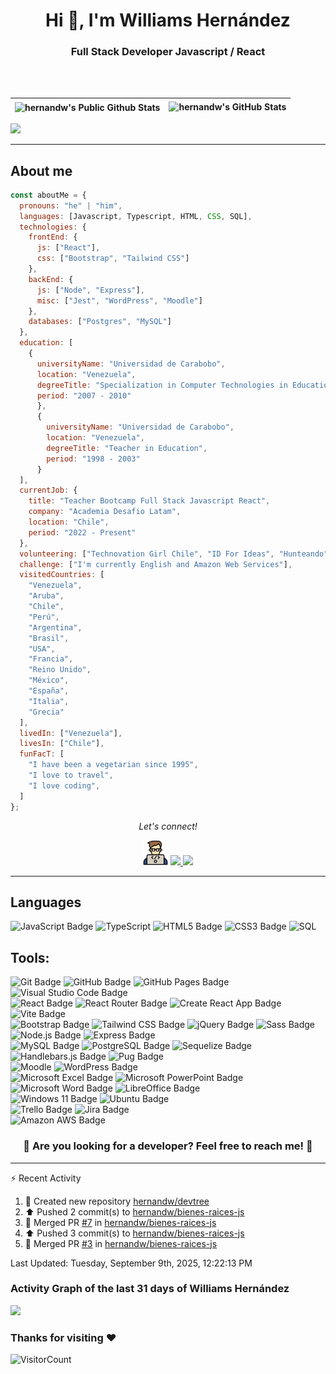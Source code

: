 <h1 align="center">Hi 👋, I'm Williams Hernández</h1>
<h3 align="center">Full Stack Developer Javascript / React</h3><br /><br />

<div align="center">


</div>  

| <img align="center" src="https://streak-stats.demolab.com?user=hernandw&theme=dark&mode=weekly&exclude_days=Sun%2CSat&card_width=450" alt="hernandw's Public Github Stats"> | <img  alt="hernandw's GitHub Stats" src="https://awesome-github-stats.azurewebsites.net/user-stats/hernandw?cardType=github&theme=dark&showIcons=false&preferLogin=false" /> | 
| :--: | :--: |







<p>
  <img width="96%" src="https://github-readme-stats.vercel.app/api/top-langs/?username=hernandw&layout=compact&card_width=400&theme=radical&hide_border=true" />
</p>


<p>
<hr>
  
## About me
  
```javascript
const aboutMe = {
  pronouns: "he" | "him",
  languages: [Javascript, Typescript, HTML, CSS, SQL],
  technologies: {
    frontEnd: {
      js: ["React"],
      css: ["Bootstrap", "Tailwind CSS"]
    },
    backEnd: {
      js: ["Node", "Express"],
      misc: ["Jest", "WordPress", "Moodle"]
    },
    databases: ["Postgres", "MySQL"]
  },
  education: [
    {
      universityName: "Universidad de Carabobo",
      location: "Venezuela",
      degreeTitle: "Specialization in Computer Technologies in Education",
      period: "2007 - 2010"
      },
      {
        universityName: "Universidad de Carabobo",
        location: "Venezuela",
        degreeTitle: "Teacher in Education",
        period: "1998 - 2003"
      }
  ],
  currentJob: {
    title: "Teacher Bootcamp Full Stack Javascript React",
    company: "Academia Desafio Latam",
    location: "Chile",
    period: "2022 - Present"
  },
  volunteering: ["Technovation Girl Chile", "ID For Ideas", "Hunteando"],
  challenge: ["I'm currently English and Amazon Web Services"],
  visitedCountries: [
    "Venezuela",
    "Aruba",
    "Chile",
    "Perú",
    "Argentina",
    "Brasil",
    "USA",
    "Francia",
    "Reino Unido",
    "México",
    "España",
    "Italia",
    "Grecia"
  ],
  livedIn: ["Venezuela"],
  livesIn: ["Chile"],
  funFacT: [
    "I have been a vegetarian since 1995",
    "I love to travel",
    "I love coding",
  ]
};
```

</p>

<p align="center">
  <i>Let's connect!</i>
</p>

  <p align="center">
   <a href="https://www.williamshernandez.com/" title="website" alt="Website"><img src="https://github.com/hernandw/hernandw/blob/master/icons/coding.png" style="width: 40px"></a> 
    <a href="https://www.linkedin.com/in/hernandw/" title="linkedin" alt="Linkedin"><img src="https://cdn-icons-png.flaticon.com/512/145/145807.png" width="35px"</a>
    <a href="mailto:hernandw@gmail.com" title="email" alt="Send me an email"><img src="https://cdn-icons-png.flaticon.com/512/732/732200.png" width="35px"></a>
  </p>

  <hr />

## Languages

![JavaScript Badge](https://img.shields.io/badge/JavaScript-F7DF1E?logo=javascript&logoColor=000&style=flat)
![TypeScript](https://img.shields.io/badge/TypeScript-007ACC?style=for-the-badge&logo=typescript&logoColor=white)
![HTML5 Badge](https://img.shields.io/badge/HTML5-E34F26?logo=html5&logoColor=fff&style=flat)
![CSS3 Badge](https://img.shields.io/badge/CSS3-1572B6?logo=css3&logoColor=fff&style=flat)
![SQL](https://img.shields.io/badge/-SQL-000000?style=flat&logo=sql)

## Tools:
![Git Badge](https://img.shields.io/badge/Git-F05032?logo=git&logoColor=fff&style=flat)
![GitHub Badge](https://img.shields.io/badge/GitHub-181717?logo=github&logoColor=fff&style=flat)
![GitHub Pages Badge](https://img.shields.io/badge/GitHub%20Pages-222?logo=githubpages&logoColor=fff&style=flat)
![Visual Studio Code Badge](https://img.shields.io/badge/Visual%20Studio%20Code-007ACC?logo=visualstudiocode&logoColor=fff&style=flat)<br />
![React Badge](https://img.shields.io/badge/React-61DAFB?logo=react&logoColor=000&style=flat)
![React Router Badge](https://img.shields.io/badge/React%20Router-CA4245?logo=reactrouter&logoColor=fff&style=flat)
![Create React App Badge](https://img.shields.io/badge/Create%20React%20App-09D3AC?logo=createreactapp&logoColor=fff&style=flat)
![Vite Badge](https://img.shields.io/badge/Vite-646CFF?logo=vite&logoColor=fff&style=flat)
<br />
![Bootstrap Badge](https://img.shields.io/badge/Bootstrap-7952B3?logo=bootstrap&logoColor=fff&style=flat)
![Tailwind CSS Badge](https://img.shields.io/badge/Tailwind%20CSS-06B6D4?logo=tailwindcss&logoColor=fff&style=flat)
![jQuery Badge](https://img.shields.io/badge/jQuery-0769AD?logo=jquery&logoColor=fff&style=flat)
![Sass Badge](https://img.shields.io/badge/Sass-C69?logo=sass&logoColor=fff&style=flat) <br />
![Node.js Badge](https://img.shields.io/badge/Node.js-393?logo=nodedotjs&logoColor=fff&style=flat)
![Express Badge](https://img.shields.io/badge/Express-000?logo=express&logoColor=fff&style=flat)<br />
![MySQL Badge](https://img.shields.io/badge/MySQL-4479A1?logo=mysql&logoColor=fff&style=flat)
![PostgreSQL Badge](https://img.shields.io/badge/PostgreSQL-4169E1?logo=postgresql&logoColor=fff&style=flat)
![Sequelize Badge](https://img.shields.io/badge/Sequelize-52B0E7?logo=sequelize&logoColor=fff&style=flat) <br />
![Handlebars.js Badge](https://img.shields.io/badge/Handlebars.js-000?logo=handlebarsdotjs&logoColor=fff&style=flat)
![Pug Badge](https://img.shields.io/badge/Pug-A86454?logo=pug&logoColor=fff&style=flat)<br />
![Moodle](https://img.shields.io/badge/Moodle-000000?style=flat&logo=moodle)
![WordPress Badge](https://img.shields.io/badge/WordPress-21759B?logo=wordpress&logoColor=fff&style=flat)<br />
![Microsoft Excel Badge](https://img.shields.io/badge/Microsoft%20Excel-217346?logo=microsoftexcel&logoColor=fff&style=flat)
![Microsoft PowerPoint Badge](https://img.shields.io/badge/Microsoft%20PowerPoint-B7472A?logo=microsoftpowerpoint&logoColor=fff&style=flat)
![Microsoft Word Badge](https://img.shields.io/badge/Microsoft%20Word-2B579A?logo=microsoftword&logoColor=fff&style=flat)
![LibreOffice Badge](https://img.shields.io/badge/LibreOffice-18A303?logo=libreoffice&logoColor=fff&style=flat)<br />
![Windows 11 Badge](https://img.shields.io/badge/Windows%2011-0078D4?logo=windows11&logoColor=fff&style=flat)
![Ubuntu Badge](https://img.shields.io/badge/Ubuntu-E95420?logo=ubuntu&logoColor=fff&style=flat)<br />
![Trello Badge](https://img.shields.io/badge/Trello-0052CC?logo=trello&logoColor=fff&style=flat)
![Jira Badge](https://img.shields.io/badge/Jira-0052CC?logo=jira&logoColor=fff&style=flat)<br />
![Amazon AWS Badge](https://img.shields.io/badge/Amazon%20AWS-232F3E?logo=amazonaws&logoColor=fff&style=flat)


<h3 align="center"> 🎨 Are you looking for a developer? Feel free to reach me! 🎨 </h3>
<hr>

⚡ Recent Activity

<!--RECENT_ACTIVITY:start-->
1. 📔 Created new repository [hernandw/devtree](https://github.com/hernandw/devtree)<br>
2. ⬆️ Pushed 2 commit(s) to [hernandw/bienes-raices-js](https://github.com/hernandw/bienes-raices-js)<br>
3. 🎉 Merged PR [#7](https://github.com/hernandw/bienes-raices-js/pull/7) in [hernandw/bienes-raices-js](https://github.com/hernandw/bienes-raices-js)<br>
4. ⬆️ Pushed 3 commit(s) to [hernandw/bienes-raices-js](https://github.com/hernandw/bienes-raices-js)<br>
5. 🎉 Merged PR [#3](https://github.com/hernandw/bienes-raices-js/pull/3) in [hernandw/bienes-raices-js](https://github.com/hernandw/bienes-raices-js)<br>
<!--RECENT_ACTIVITY:end-->
<!--RECENT_ACTIVITY:last_update-->
Last Updated: Tuesday, September 9th, 2025, 12:22:13 PM
<!--RECENT_ACTIVITY:last_update_end-->


### Activity Graph of the last 31 days of Williams Hernández
<img src="https://github-readme-activity-graph.vercel.app/graph?username=hernandw&custom_title=Williams%20Hernandez%20Activity%20Graph&hide_border=true&theme=tokyo-night&title_color=FFFFFF&area=true&radius=6&point=FFFFFF&color=FFFFFF"/>


### Thanks for visiting :heart:
![VisitorCount](https://profile-counter.glitch.me/hernandw/count.svg)


